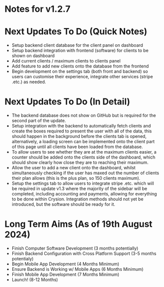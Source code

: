 # Notes for v1.2.7

# Next Updates To Do (Quick Notes)

- Setup backend client database for the client panel on dashboard
- Setup backend integration with frontend (software) for clients to be shown on dashboard
- Add current clients / maximum clients to clients panel
- Add feature to add new clients onto the database from the frontend 
- Begin development on the settings tab (both front and backend) so users can customise their experience, integrate other services
    (stripe .etc.) as needed.

# Next Updates To Do (In Detail)

- The backend database does not show on GitHub but is required for the second part of the update.
- Setup integration with the backend to automatically fetch clients and create the boxes required to present the user with all of the data,
    this should happen in the background before the clients tab is opened, alternatively, a loading screen can be implemented onto the client
    part of this page until all clients have been loaded from the database.
- To allow users to see whether they are at the maximum clients easier, a counter should be added onto the clients side of the dashboard, which
    should show clearly how close they are to reaching their maximum.
- Allow the user to add a new client onto the dashboard, whilst simultaneously checking if the user has maxed out the number of clients their plan
    allows (this is the plus plan, so 150 clients maximum).
- Setup the settings tab to allow users to integrate stripe .etc. which will be required in update v1.3 where the majority of the sidebar will be
    completed, including accounting and payments, allowing for everything to be done within Crysion. Integration methods should not yet be introduced,
    but the software should be ready for it.

# Long Term Aims (As of 19th August 2024)

- Finish Computer Software Development (3 months potentially)
- Finish Backend Configuration with Cross Platform Support (3-5 months potentialy)
- Begin Mobile App Development (4 Months Minimum)
- Ensure Backend is Working w/ Mobile Apps (6 Months Minimum)
- Finish Mobile App Development (7 Months Minimum)
- Launch! (8-12 Months)